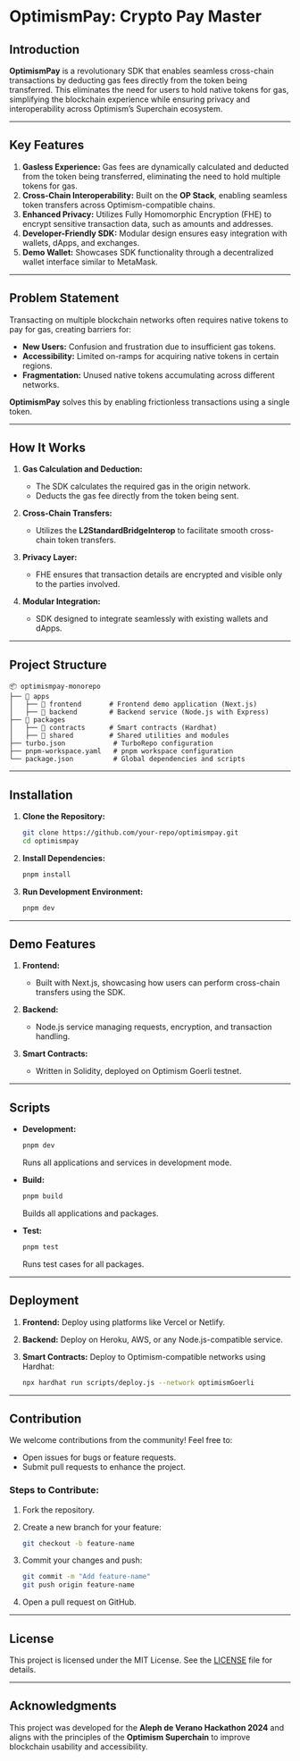 # OptimismPay: Crypto Pay Master

## Introduction

**OptimismPay** is a revolutionary SDK that enables seamless cross-chain transactions by deducting gas fees directly from the token being transferred. This eliminates the need for users to hold native tokens for gas, simplifying the blockchain experience while ensuring privacy and interoperability across Optimism’s Superchain ecosystem.

---

## Key Features

1. **Gasless Experience:** Gas fees are dynamically calculated and deducted from the token being transferred, eliminating the need to hold multiple tokens for gas.
2. **Cross-Chain Interoperability:** Built on the **OP Stack**, enabling seamless token transfers across Optimism-compatible chains.
3. **Enhanced Privacy:** Utilizes Fully Homomorphic Encryption (FHE) to encrypt sensitive transaction data, such as amounts and addresses.
4. **Developer-Friendly SDK:** Modular design ensures easy integration with wallets, dApps, and exchanges.
5. **Demo Wallet:** Showcases SDK functionality through a decentralized wallet interface similar to MetaMask.

---

## Problem Statement

Transacting on multiple blockchain networks often requires native tokens to pay for gas, creating barriers for:

- **New Users:** Confusion and frustration due to insufficient gas tokens.
- **Accessibility:** Limited on-ramps for acquiring native tokens in certain regions.
- **Fragmentation:** Unused native tokens accumulating across different networks.

**OptimismPay** solves this by enabling frictionless transactions using a single token.

---

## How It Works

1. **Gas Calculation and Deduction:**
   - The SDK calculates the required gas in the origin network.
   - Deducts the gas fee directly from the token being sent.

2. **Cross-Chain Transfers:**
   - Utilizes the **L2StandardBridgeInterop** to facilitate smooth cross-chain token transfers.

3. **Privacy Layer:**
   - FHE ensures that transaction details are encrypted and visible only to the parties involved.

4. **Modular Integration:**
   - SDK designed to integrate seamlessly with existing wallets and dApps.

---

## Project Structure

```plaintext
📦 optimismpay-monorepo
├── 📁 apps
│   ├── 📁 frontend       # Frontend demo application (Next.js)
│   ├── 📁 backend        # Backend service (Node.js with Express)
├── 📁 packages
│   ├── 📁 contracts      # Smart contracts (Hardhat)
│   ├── 📁 shared         # Shared utilities and modules
├── turbo.json            # TurboRepo configuration
├── pnpm-workspace.yaml   # pnpm workspace configuration
└── package.json          # Global dependencies and scripts
```

---

## Installation

1. **Clone the Repository:**

   ```bash
   git clone https://github.com/your-repo/optimismpay.git
   cd optimismpay
   ```

2. **Install Dependencies:**

   ```bash
   pnpm install
   ```

3. **Run Development Environment:**

   ```bash
   pnpm dev
   ```

---

## Demo Features

1. **Frontend:**
   - Built with Next.js, showcasing how users can perform cross-chain transfers using the SDK.

2. **Backend:**
   - Node.js service managing requests, encryption, and transaction handling.

3. **Smart Contracts:**
   - Written in Solidity, deployed on Optimism Goerli testnet.

---

## Scripts

- **Development:**
  ```bash
  pnpm dev
  ```
  Runs all applications and services in development mode.

- **Build:**
  ```bash
  pnpm build
  ```
  Builds all applications and packages.

- **Test:**
  ```bash
  pnpm test
  ```
  Runs test cases for all packages.

---

## Deployment

1. **Frontend:**
   Deploy using platforms like Vercel or Netlify.

2. **Backend:**
   Deploy on Heroku, AWS, or any Node.js-compatible service.

3. **Smart Contracts:**
   Deploy to Optimism-compatible networks using Hardhat:

   ```bash
   npx hardhat run scripts/deploy.js --network optimismGoerli
   ```

---

## Contribution

We welcome contributions from the community! Feel free to:

- Open issues for bugs or feature requests.
- Submit pull requests to enhance the project.

### Steps to Contribute:

1. Fork the repository.
2. Create a new branch for your feature:

   ```bash
   git checkout -b feature-name
   ```

3. Commit your changes and push:

   ```bash
   git commit -m "Add feature-name"
   git push origin feature-name
   ```

4. Open a pull request on GitHub.

---

## License

This project is licensed under the MIT License. See the [LICENSE](./LICENSE) file for details.

---

## Acknowledgments

This project was developed for the **Aleph de Verano Hackathon 2024** and aligns with the principles of the **Optimism Superchain** to improve blockchain usability and accessibility.
